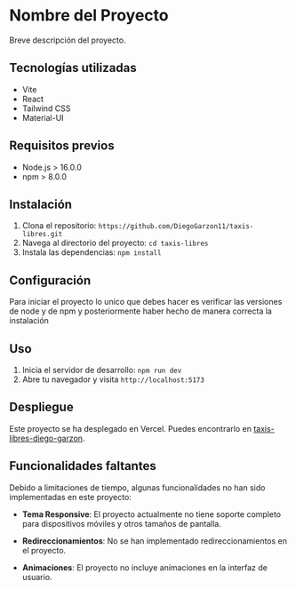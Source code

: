 # Nombre del Proyecto

Breve descripción del proyecto.

## Tecnologías utilizadas

-  Vite
-  React
-  Tailwind CSS
-  Material-UI

## Requisitos previos

-  Node.js > 16.0.0
-  npm  > 8.0.0

## Instalación

1. Clona el repositorio: `https://github.com/DiegoGarzon11/taxis-libres.git`
2. Navega al directorio del proyecto: `cd taxis-libres`
3. Instala las dependencias: `npm install`

## Configuración

Para iniciar el proyecto lo unico que debes hacer es verificar las versiones de node y de npm y posteriormente haber hecho de manera correcta la instalación

## Uso

1. Inicia el servidor de desarrollo: `npm run dev`
2. Abre tu navegador y visita `http://localhost:5173`


## Despliegue

Este proyecto se ha desplegado en Vercel. Puedes encontrarlo en [taxis-libres-diego-garzon](https://taxis-libres-diego-garzon.vercel.app/).

## Funcionalidades faltantes

Debido a limitaciones de tiempo, algunas funcionalidades no han sido implementadas en este proyecto:

-  **Tema Responsive**: El proyecto actualmente no tiene soporte completo para dispositivos móviles y otros tamaños de pantalla.

-  **Redireccionamientos**: No se han implementado redireccionamientos en el proyecto.

-  **Animaciones**: El proyecto no incluye animaciones en la interfaz de usuario.


